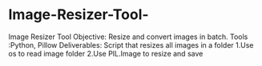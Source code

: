 # Image-Resizer-Tool-
Image Resizer Tool Objective: Resize and convert images in batch. Tools :Python, Pillow Deliverables: Script that resizes all images in a folder 1.Use os to read image folder 2.Use PIL.Image to resize and save
